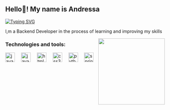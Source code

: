 <h2 align="left">Hello👋! My name is Andressa</h2>

[![Typing SVG](https://readme-typing-svg.herokuapp.com?font=Fira+Code&pause=1000&width=435&lines=Welcome+my+profile+;enjoy+the+projects)](https://git.io/typing-svg)


<p align="left">I,m a Backend Developer in the process of learning and improving my skills</p>




<img align="right" height="210" src="https://media.tenor.com/BivEgZ7T1KgAAAAC/tom-holland.gif"  />



### Technologies and tools:

<div align="left">
  <img src="https://cdn.jsdelivr.net/gh/devicons/devicon/icons/javascript/javascript-original.svg" height="30" alt="javascript logo"  />
  <img width="12" />
  <img src="https://cdn.jsdelivr.net/gh/devicons/devicon/icons/java/java-original.svg" height="30" alt="java logo"  />
  <img width="12" />
  <img src="https://cdn.jsdelivr.net/gh/devicons/devicon/icons/html5/html5-original.svg" height="30" alt="html5 logo"  />
  <img width="12" />
  <img src="https://cdn.jsdelivr.net/gh/devicons/devicon/icons/css3/css3-original.svg" height="30" alt="css3 logo"  />
  <img width="12" />
  <img src="https://cdn.jsdelivr.net/gh/devicons/devicon/icons/python/python-original.svg" height="30" alt="python logo"  />
  <img width="12" />
  <img src="https://cdn.jsdelivr.net/gh/devicons/devicon/icons/spring/spring-original.svg" height="30" alt="spring logo"  />
</div>



